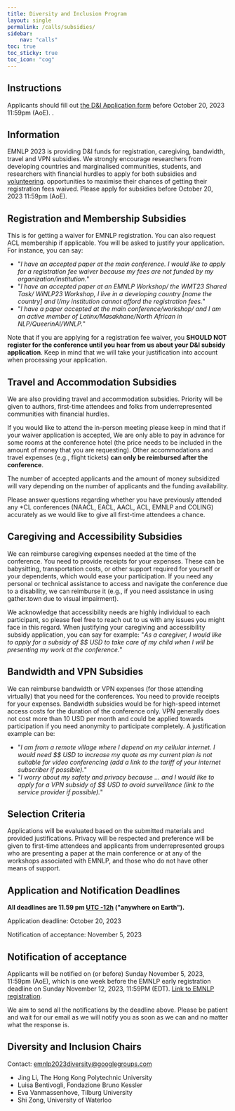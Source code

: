 ```yaml
---
title: Diversity and Inclusion Program
layout: single
permalink: /calls/subsidies/
sidebar: 
    nav: "calls"
toc: true
toc_sticky: true
toc_icon: "cog"
---
```



## Instructions

Applicants should fill out [the D&I Application form](https://forms.office.com/r/1Hv76rMJY7) before October 20, 2023 11:59pm (AoE).
.

## Information

EMNLP 2023 is providing D&I funds for registration, caregiving, bandwidth, travel and VPN subsidies. We strongly encourage researchers from developing countries and marginalised communities, students, and researchers with financial hurdles to apply for both subsidies and [volunteering](https://2023.emnlp.org/volunteers). opportunities to maximise their chances of getting their registration fees waived. Please apply for subsidies before October 20, 2023 11:59pm (AoE). 


## Registration and Membership Subsidies

This is for getting a waiver for EMNLP registration. You can also request ACL membership if applicable. You will be asked to justify your application. For instance, you can say:


* "_I have an accepted paper at the main conference. I would like to apply for a registration fee waiver because my fees are not funded by my organization/institution._"
* "_I have an accepted paper at an EMNLP Workshop/ the WMT23 Shared Task/ WiNLP23 Workshop, I live in a developing country [name the country] and I/my institution cannot afford the registration fees._"
* "_I have a paper accepted at the main conference/workshop/ and I am an active member of Latinx/Masakhane/North African in NLP/QueerinAI/WNLP._"

Note that if you are applying for a registration fee waiver, you **SHOULD NOT register for the conference until you hear from us about your D&I subsidy application**. Keep in mind that we will take your justification into account when processing your application.

## Travel and Accommodation Subsidies

We are also providing travel and accommodation subsidies. Priority will be given to authors, first-time attendees and folks from underrepresented communities with financial hurdles.

If you would like to attend the in-person meeting please keep in mind that if your waiver application is accepted, We are only able to pay in advance for some rooms at the conference hotel (the price needs to be included in the amount of money that you are requesting). Other accommodations and travel expenses (e.g., flight tickets) **can only be reimbursed after the conference**.

The number of accepted applicants and the amount of money subsidized will vary depending on the number of applicants and the funding availability. 

Please answer questions regarding whether you have previously attended any *CL conferences (NAACL, EACL, AACL, ACL, EMNLP and COLING) accurately as we would like to give all first-time attendees a chance.


## Caregiving and Accessibility Subsidies

We can reimburse caregiving expenses needed at the time of the conference. You need to provide receipts for your expenses. These can be babysitting, transportation costs, or other support required for yourself or your dependents, which would ease your participation. If you need any personal or technical assistance to access and navigate the conference due to a disability, we can reimburse it (e.g.,  if you need assistance in using gather.town due to visual impairment). 

We acknowledge that accessibility needs are highly individual to each participant, so please feel free to reach out to us with any issues you might face in this regard. When justifying your caregiving and accessibility subsidy application, you can say for example: "_As a caregiver, I would like to apply for a subsidy of $$ USD to take care of my child when I will be presenting my work at the conference._"


## Bandwidth and VPN Subsidies 

We can reimburse bandwidth or VPN expenses (for those attending virtually) that you need for the conferences. You need to provide receipts for your expenses. Bandwidth subsidies would be for high-speed internet access costs for the duration of the conference only. VPN generally does not cost more than 10 USD per month and could be applied towards participation if you need anonymity to participate completely. A justification example can be:


* "_I am from a remote village where I depend on my cellular internet. I would need $$ USD to increase my quote as my current plan is not suitable for video conferencing (add a link to the tariff of your internet subscriber if possible)._"
* "_I worry about my safety and privacy because … and I would like to apply for a VPN subsidy of $$ USD to avoid surveillance (link to the service provider if possible)._"


## Selection Criteria 

Applications will be evaluated based on the submitted materials and provided justifications. Privacy will be respected and preference will be given to first-time attendees and applicants from underrepresented groups who are presenting a paper at the main conference or at any of the workshops associated with EMNLP, and those who do not have other means of support.


## Application and Notification Deadlines 


<b>All deadlines are 11.59 pm <a target="_blank" href="https://www.timeanddate.com/time/zone/timezone/utc-12">UTC -12h</a> ("anywhere on Earth").</b>

Application deadline: October 20, 2023

Notification of acceptance: November 5, 2023


## Notification of acceptance 

Applicants will be notified on (or before) Sunday November 5, 2023, 11:59pm (AoE), which is one week before the EMNLP early registration deadline on Sunday November 12, 2023, 11:59PM (EDT). [Link to EMNLP registration](https://2023.emnlp.org/registration).


We aim to send all the notifications by the deadline above. Please be patient and wait for our email as we will notify you as soon as we can and no matter what the response is.



## Diversity and Inclusion Chairs

Contact: [emnlp2023diversity@googlegroups.com](mailto:emnlp2023diversity@googlegroups.com)

* Jing Li, The Hong Kong Polytechnic University
* Luisa Bentivogli, Fondazione Bruno Kessler
* Eva Vanmassenhove, Tilburg University
* Shi Zong, University of Waterloo
